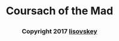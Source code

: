 # <p align="center">Coursach of the Mad</p>
### <p align="center">Copyright 2017 [lisovskey](https://vk.com/lisovskey)</p>
